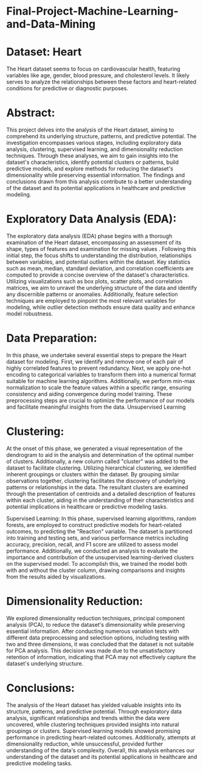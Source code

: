 # Final-Project-Machine-Learning-and-Data-Mining

# Dataset: Heart
The Heart dataset seems to focus on cardiovascular health, featuring variables like age, gender, blood pressure, and cholesterol levels. It likely serves to analyze the relationships between these factors and heart-related conditions for predictive or diagnostic purposes.

# Abstract:
This project delves into the analysis of the Heart dataset, aiming to comprehend its underlying structure, patterns, and predictive potential. The investigation encompasses various stages, including exploratory data analysis, clustering, supervised learning, and dimensionality reduction techniques. Through these analyses, we aim to gain insights into the dataset's characteristics, identify potential clusters or patterns, build predictive models, and explore methods for reducing the dataset's dimensionality while preserving essential information. The findings and conclusions drawn from this analysis contribute to a better understanding of the dataset and its potential applications in healthcare and predictive modeling.

# Exploratory Data Analysis (EDA):
The exploratory data analysis (EDA) phase begins with a thorough examination of the Heart dataset, encompassing an assessment of its shape, types of features and examination for missing values . Following this initial step, the focus shifts to understanding the distribution, relationships between variables, and potential outliers within the dataset. Key statistics such as mean, median, standard deviation, and correlation coefficients are computed to provide a concise overview of the dataset's characteristics. Utilizing visualizations such as box plots, scatter plots, and correlation matrices, we aim to unravel the underlying structure of the data and identify any discernible patterns or anomalies. Additionally, feature selection techniques are employed to pinpoint the most relevant variables for modeling, while outlier detection methods ensure data quality and enhance model robustness.

# Data Preparation:
In this phase, we undertake several essential steps to prepare the Heart dataset for modeling. First, we identify and remove one of each pair of highly correlated features to prevent redundancy. Next, we apply one-hot encoding to categorical variables to transform them into a numerical format suitable for machine learning algorithms. Additionally, we perform min-max normalization to scale the feature values within a specific range, ensuring consistency and aiding convergence during model training. These preprocessing steps are crucial to optimize the performance of our models and facilitate meaningful insights from the data.
Unsupervised Learning

# Clustering:
At the onset of this phase, we generated a visual representation of the dendrogram to aid in the analysis and determination of the optimal number of clusters. Additionally, a new column called "cluster" was added to the dataset to facilitate clustering. Utilizing hierarchical clustering, we identified inherent groupings or clusters within the dataset. By grouping similar observations together, clustering facilitates the discovery of underlying patterns or relationships in the data. The resultant clusters are examined through the presentation of centroids and a detailed description of features within each cluster, aiding in the understanding of their characteristics and potential implications in healthcare or predictive modeling tasks.

Supervised Learning: In this phase, supervised learning algorithms, random forests, are employed to construct predictive models for heart-related outcomes, to predicting the "Reaction" variable. The dataset is partitioned into training and testing sets, and various performance metrics including accuracy, precision, recall, and F1 score are utilized to assess model performance. Additionally, we conducted an analysis to evaluate the importance and contribution of the unsupervised learning-derived clusters on the supervised model. To accomplish this, we trained the model both with and without the cluster column, drawing comparisons and insights from the results aided by visualizations.

# Dimensionality Reduction:
We explored dimensionality reduction techniques, principal component analysis (PCA), to reduce the dataset's dimensionality while preserving essential information. After conducting numerous variation tests with different data preprocessing and selection options, including testing with two and three dimensions, it was concluded that the dataset is not suitable for PCA analysis. This decision was made due to the unsatisfactory retention of information, indicating that PCA may not effectively capture the dataset's underlying structure.


# Conclusions:
The analysis of the Heart dataset has yielded valuable insights into its structure, patterns, and predictive potential. Through exploratory data analysis, significant relationships and trends within the data were uncovered, while clustering techniques provided insights into natural groupings or clusters. Supervised learning models showed promising performance in predicting heart-related outcomes. Additionally, attempts at dimensionality reduction, while unsuccessful, provided further understanding of the data's complexity. Overall, this analysis enhances our understanding of the dataset and its potential applications in healthcare and predictive modeling tasks.

